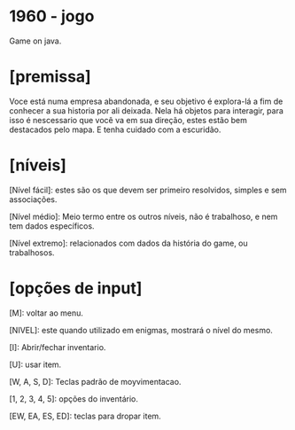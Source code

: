 # 1960 - jogo

Game on java.

# [premissa]

Voce está numa empresa abandonada, e seu objetivo é explora-lá a fim de conhecer a sua historia por ali deixada. Nela há objetos para interagir, para isso é nescessario que você va em sua direção, estes estão bem destacados pelo mapa. E tenha cuidado com a escuridão.

# [níveis]

[Nível fácil]: estes são os que devem ser primeiro resolvidos, simples e sem associações.

[Nível médio]: Meio termo entre os outros níveis, não é trabalhoso, e nem tem dados específicos.

[Nível extremo]: relacionados com dados da história do game, ou trabalhosos.

# [opções de input]

[M]: voltar ao menu.

[NIVEL]: este quando utilizado em enigmas, mostrará o nível do mesmo.

[I]: Abrir/fechar inventario.

[U]: usar item.

[W, A, S, D]: Teclas padrão de moyvimentacao.

[1, 2, 3, 4, 5]: opções do inventário.

[EW, EA, ES, ED]: teclas para dropar item.
